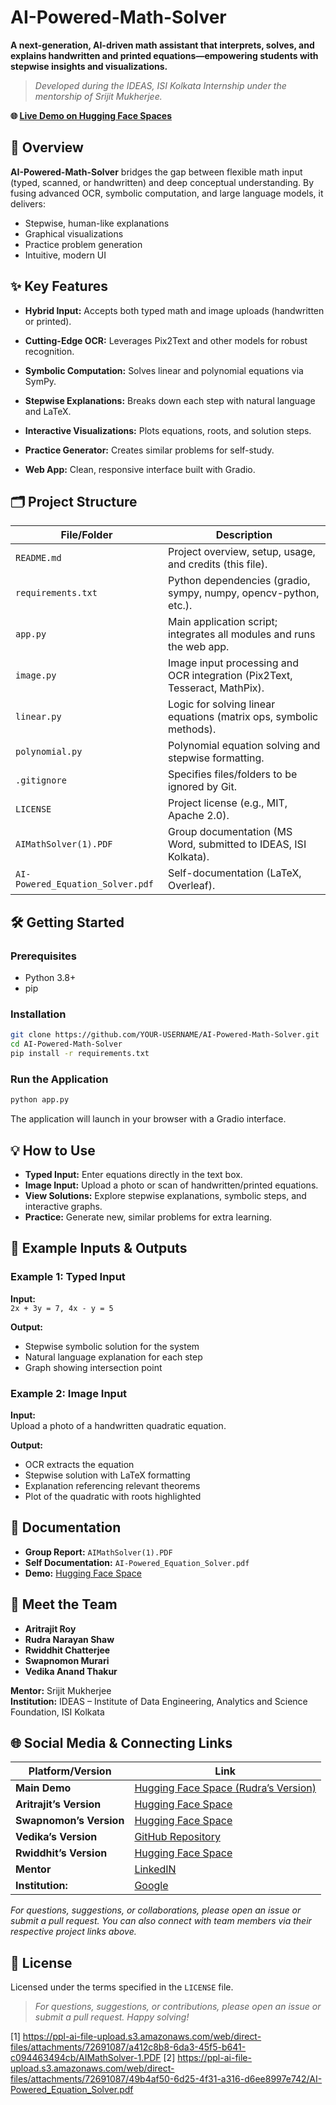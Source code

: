 # AI-Powered-Math-Solver

**A next-generation, AI-driven math assistant that interprets, solves, and explains handwritten and printed equations—empowering students with stepwise insights and visualizations.**

> *Developed during the IDEAS, ISI Kolkata Internship under the mentorship of Srijit Mukherjee.*

**🌐 [Live Demo on Hugging Face Spaces](https://huggingface.co/spaces/rU-ShawJI-07/EqToSol_V4)**

## 🚀 Overview

**AI-Powered-Math-Solver** bridges the gap between flexible math input (typed, scanned, or handwritten) and deep conceptual understanding. By fusing advanced OCR, symbolic computation, and large language models, it delivers:

- Stepwise, human-like explanations
- Graphical visualizations
- Practice problem generation
- Intuitive, modern UI

## ✨ Key Features

- **Hybrid Input:** Accepts both typed math and image uploads (handwritten or printed).
- **Cutting-Edge OCR:** Leverages Pix2Text and other models for robust recognition.
- **Symbolic Computation:** Solves linear and polynomial equations via SymPy.
- **Stepwise Explanations:** Breaks down each step with natural language and LaTeX.

- **Interactive Visualizations:** Plots equations, roots, and solution steps.
- **Practice Generator:** Creates similar problems for self-study.
- **Web App:** Clean, responsive interface built with Gradio.

## 🗂️ Project Structure

| File/Folder                      | Description                                                                 |
|----------------------------------|-----------------------------------------------------------------------------|
| `README.md`                      | Project overview, setup, usage, and credits (this file).                    |
| `requirements.txt`               | Python dependencies (gradio, sympy, numpy, opencv-python, etc.).            |
| `app.py`                         | Main application script; integrates all modules and runs the web app.       |
| `image.py`                       | Image input processing and OCR integration (Pix2Text, Tesseract, MathPix).  |
| `linear.py`                      | Logic for solving linear equations (matrix ops, symbolic methods).          |
| `polynomial.py`                  | Polynomial equation solving and stepwise formatting.                        |
| `.gitignore`                     | Specifies files/folders to be ignored by Git.                               |
| `LICENSE`                        | Project license (e.g., MIT, Apache 2.0).                                    |
| `AIMathSolver(1).PDF`            | Group documentation (MS Word, submitted to IDEAS, ISI Kolkata).             |
| `AI-Powered_Equation_Solver.pdf` | Self-documentation (LaTeX, Overleaf).                                       |

## 🛠️ Getting Started

### Prerequisites

- Python 3.8+
- pip

### Installation

```bash
git clone https://github.com/YOUR-USERNAME/AI-Powered-Math-Solver.git
cd AI-Powered-Math-Solver
pip install -r requirements.txt
```

### Run the Application

```bash
python app.py
```

The application will launch in your browser with a Gradio interface.

## 💡 How to Use

- **Typed Input:** Enter equations directly in the text box.
- **Image Input:** Upload a photo or scan of handwritten/printed equations.
- **View Solutions:** Explore stepwise explanations, symbolic steps, and interactive graphs.
- **Practice:** Generate new, similar problems for extra learning.

## 🧩 Example Inputs & Outputs

### Example 1: Typed Input

**Input:**  
`2x + 3y = 7, 4x - y = 5`

**Output:**  
- Stepwise symbolic solution for the system
- Natural language explanation for each step
- Graph showing intersection point

### Example 2: Image Input

**Input:**  
Upload a photo of a handwritten quadratic equation.

**Output:**  
- OCR extracts the equation
- Stepwise solution with LaTeX formatting
- Explanation referencing relevant theorems
- Plot of the quadratic with roots highlighted

## 📄 Documentation

- **Group Report:** `AIMathSolver(1).PDF`
- **Self Documentation:** `AI-Powered_Equation_Solver.pdf`
- **Demo:** [Hugging Face Space](https://huggingface.co/spaces/rU-ShawJI-07/EqToSol_V4)

## 👥 Meet the Team

- **Aritrajit Roy**
- **Rudra Narayan Shaw**
- **Rwiddhit Chatterjee**
- **Swapnomon Murari**
- **Vedika Anand Thakur**

**Mentor:** Srijit Mukherjee  
**Institution:** IDEAS – Institute of Data Engineering, Analytics and Science Foundation, ISI Kolkata

## 🌐 Social Media & Connecting Links

| Platform/Version         | Link                                                                                                  |
|--------------------------|-------------------------------------------------------------------------------------------------------|
| **Main Demo**            | [Hugging Face Space (Rudra’s Version)](https://huggingface.co/spaces/rU-ShawJI-07/EqToSol_V4)         |
| **Aritrajit’s Version**  | [Hugging Face Space](https://huggingface.co/spaces/Aroy1997/poly_oracle)                              |
| **Swapnomon’s Version**  | [Hugging Face Space](https://huggingface.co/spaces/MasteredUltraInstinct/FinishedProject)             |
| **Vedika’s Version**     | [GitHub Repository](https://github.com/VedikaThakur/Solvify/tree/main)                                |
| **Rwiddhit’s Version**   | [Hugging Face Space](https://www.linkedin.com/in/srijit-mukherjee/)                                   |
| **Mentor**               | [LinkedIN](https://huggingface.co/spaces/red-cq/polynomialOCR)                                        |
| **Institution:**         | [Google](https://www.ideas-tih.org/)                                                                  |


*For questions, suggestions, or collaborations, please open an issue or submit a pull request. You can also connect with team members via their respective project links above.*

## 📜 License

Licensed under the terms specified in the `LICENSE` file.

> *For questions, suggestions, or contributions, please open an issue or submit a pull request. Happy solving!*

[1] https://ppl-ai-file-upload.s3.amazonaws.com/web/direct-files/attachments/72691087/a412c8b8-6da3-45f5-b641-c094463494cb/AIMathSolver-1.PDF
[2] https://ppl-ai-file-upload.s3.amazonaws.com/web/direct-files/attachments/72691087/49b4af50-6d25-4f31-a316-d6ee8997e742/AI-Powered_Equation_Solver.pdf
